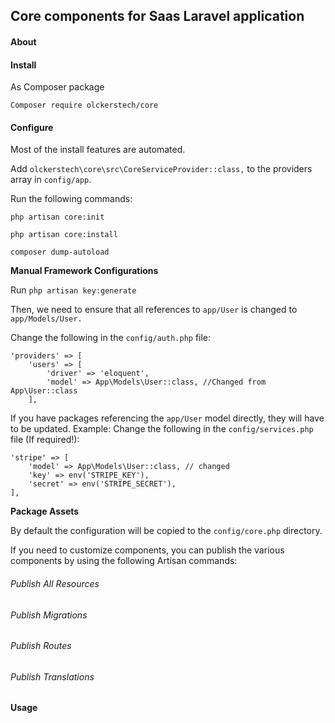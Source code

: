 ## **Core components for Saas Laravel application**

#### **About**

#### **Install**
As Composer package

`Composer require olckerstech/core`
#### **Configure**

Most of the install features are automated. 

Add `olckerstech\core\src\CoreServiceProvider::class,` to the providers array in `config/app`.

Run the following commands:

`php artisan core:init`

`php artisan core:install`

`composer dump-autoload`


**Manual Framework Configurations**

Run `php artisan key:generate`

Then, we need to ensure that all references to `app/User` is changed to `app/Models/User.`

Change the following in the `config/auth.php` file:

    'providers' => [
        'users' => [
            'driver' => 'eloquent',
            'model' => App\Models\User::class, //Changed from App\User::class
        ],
        
If you have packages referencing the `app/User` model directly, they will have to be updated.
Example: Change the following in the `config/services.php` file (If required!):

    'stripe' => [
        'model' => App\Models\User::class, // changed
        'key' => env('STRIPE_KEY'),
        'secret' => env('STRIPE_SECRET'),
    ],
    


**Package Assets**

By default the configuration will be copied to the `config/core.php` directory.

If you need to customize components, you can publish the various components by using the following Artisan commands:

###### Publish All Resources

###### Publish Migrations

###### Publish Routes

###### Publish Translations
#### **Usage**
